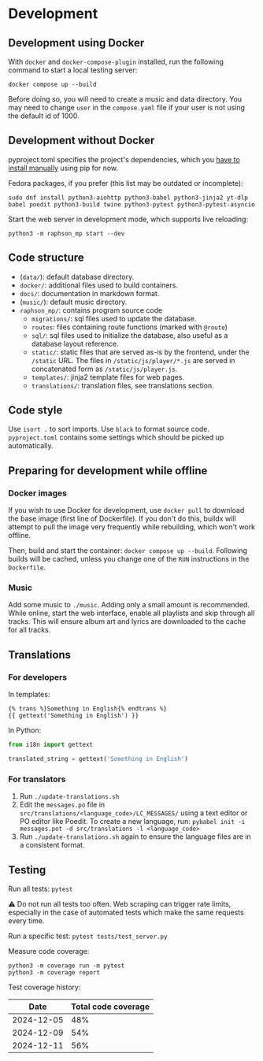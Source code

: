 # Development

## Development using Docker

With `docker` and `docker-compose-plugin` installed, run the following command to start a local testing server:
```
docker compose up --build
```

Before doing so, you will need to create a music and data directory. You may need to change `user` in the `compose.yaml` file if your user is not using the default id of 1000.

## Development without Docker

pyproject.toml specifies the project's dependencies, which you [have to install manually](https://github.com/pypa/pip/issues/11440) using pip for now.

Fedora packages, if you prefer (this list may be outdated or incomplete):
```
sudo dnf install python3-aiohttp python3-babel python3-jinja2 yt-dlp babel poedit python3-build twine python3-pytest python3-pytest-asyncio
```

Start the web server in development mode, which supports live reloading:
```
python3 -m raphson_mp start --dev
```

## Code structure

  * (`data/`): default database directory.
  * `docker/`: additional files used to build containers.
  * `docs/`: documentation in markdown format.
  * (`music/`): default music directory.
  * `raphson_mp/`: contains program source code
    * `migrations/`: sql files used to update the database.
    * `routes`: files containing route functions (marked with `@route`)
    * `sql/`: sql files used to initialize the database, also useful as a database layout reference.
    * `static/`: static files that are served as-is by the frontend, under the `/static` URL. The files in `/static/js/player/*.js` are served in concatenated form as `/static/js/player.js`.
    * `templates/`: jinja2 template files for web pages.
    * `translations/`: translation files, see translations section.

## Code style

Use `isort .` to sort imports. Use `black` to format source code. `pyproject.toml` contains some settings which should be picked up automatically.

## Preparing for development while offline

### Docker images

If you wish to use Docker for development, use `docker pull` to download the base image (first line of Dockerfile). If you don't do this, buildx will attempt to pull the image very frequently while rebuilding, which won't work offline.

Then, build and start the container: `docker compose up --build`. Following builds will be cached, unless you change one of the `RUN` instructions in the `Dockerfile`.

### Music

Add some music to `./music`. Adding only a small amount is recommended. While online, start the web interface, enable all playlists and skip through all tracks. This will ensure album art and lyrics are downloaded to the cache for all tracks.

## Translations

### For developers

In templates:
```jinja
{% trans %}Something in English{% endtrans %}
{{ gettext('Something in English') }}
```

In Python:
```py
from i18n import gettext

translated_string = gettext('Something in English')
```

### For translators

1. Run `./update-translations.sh`
2. Edit the `messages.po` file in `src/translations/<language_code>/LC_MESSAGES/` using a text editor or PO editor like Poedit. To create a new language, run: `pybabel init -i messages.pot -d src/translations -l <language_code>`
3. Run `./update-translations.sh` again to ensure the language files are in a consistent format.

## Testing

Run all tests: `pytest`

⚠️ Do not run all tests too often. Web scraping can trigger rate limits, especially in the case of automated tests which make the same requests every time.

Run a specific test: `pytest tests/test_server.py`

Measure code coverage:
```
python3 -m coverage run -m pytest
python3 -m coverage report
```

Test coverage history:

| Date | Total code coverage
| - | -
| 2024-12-05 | 48%
| 2024-12-09 | 54%
| 2024-12-11 | 56%
